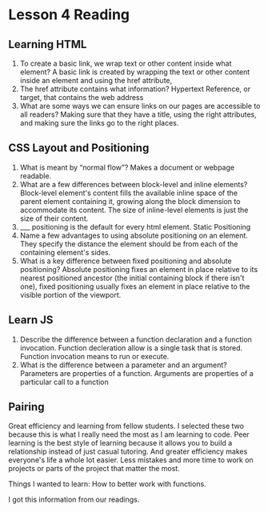 # Lesson 4 Reading

## Learning HTML

1. To create a basic link, we wrap text or other content inside what element?
   A basic link is created by wrapping the text or other content inside an <a> element and using the href attribute, 
2. The href attribute contains what information?
   Hypertext Reference, or target, that contains the web address
3. What are some ways we can ensure links on our pages are accessible to all readers?
    Making sure that they have a title, using the right attributes, and making sure the links go to the right places. 

## CSS Layout and Positioning

1. What is meant by “normal flow”?
Makes a document or webpage readable.
2. What are a few differences between block-level and inline elements?
Block-level element's content fills the available inline space of the parent element containing it, growing along the block dimension to accommodate its content. The size of inline-level elements is just the size of their content.
3. ___ positioning is the default for every html element.
Static Positioning
4. Name a few advantages to using absolute positioning on an element.
They specify the distance the element should be from each of the containing element's sides.
5. What is a key difference between fixed positioning and absolute positioning?
Absolute positioning fixes an element in place relative to its nearest positioned ancestor (the initial containing block if there isn't one), fixed positioning usually fixes an element in place relative to the visible portion of the viewport.

## Learn JS

1. Describe the difference between a function declaration and a function invocation.
Function decleration allow is a single task that is stored. Function invocation means to run or execute.
2. What is the difference between a parameter and an argument?
Parameters are properties of a function. Arguments are properties of a particular call to a function

## Pairing 

Great efficiency and learning from fellow students. I selected these two because this is what I really need the most 
as I am learning to code. Peer learning is the best style of learning because it allows you to build a relationship
instead of just casual tutoring. And greater efficiency makes everyone's life a whole lot easier. Less mistakes and more time
to work on projects or parts of the project that matter the most. 

Things I wanted to learn:
How to better work with functions.

I got this information from our readings.
